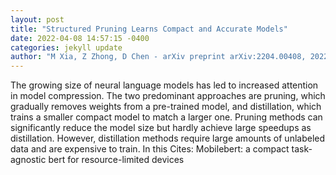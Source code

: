 ```yaml
--- 
layout: post 
title: "Structured Pruning Learns Compact and Accurate Models" 
date: 2022-04-08 14:57:15 -0400 
categories: jekyll update 
author: "M Xia, Z Zhong, D Chen - arXiv preprint arXiv:2204.00408, 2022" 
--- 
```

The growing size of neural language models has led to increased attention in model compression. The two predominant approaches are pruning, which gradually removes weights from a pre-trained model, and distillation, which trains a smaller compact model to match a larger one. Pruning methods can significantly reduce the model size but hardly achieve large speedups as distillation. However, distillation methods require large amounts of unlabeled data and are expensive to train. In this Cites: Mobilebert: a compact task-agnostic bert for resource-limited devices